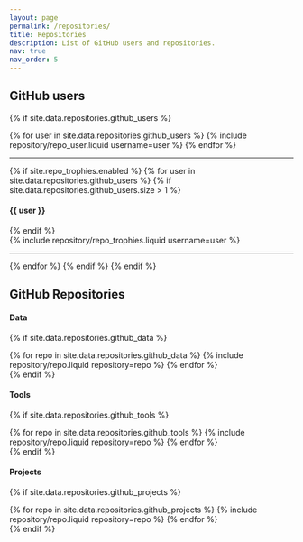 ```yaml
---
layout: page
permalink: /repositories/
title: Repositories
description: List of GitHub users and repositories.
nav: true
nav_order: 5
---
```


## GitHub users

{% if site.data.repositories.github_users %}

<div class="repositories d-flex flex-wrap flex-md-row flex-column justify-content-between align-items-center">
  {% for user in site.data.repositories.github_users %}
    {% include repository/repo_user.liquid username=user %}
  {% endfor %}
</div>

---

{% if site.repo_trophies.enabled %}
{% for user in site.data.repositories.github_users %}
{% if site.data.repositories.github_users.size > 1 %}

  <h4>{{ user }}</h4>
  {% endif %}
  <div class="repositories d-flex flex-wrap flex-md-row flex-column justify-content-between align-items-center">
  {% include repository/repo_trophies.liquid username=user %}
  </div>

---

{% endfor %}
{% endif %}
{% endif %}

## GitHub Repositories

#### Data

{% if site.data.repositories.github_data %}

<div class="repositories d-flex flex-wrap flex-md-row flex-column justify-content-between align-items-center">
  {% for repo in site.data.repositories.github_data %}
    {% include repository/repo.liquid repository=repo %}
  {% endfor %}
</div>
{% endif %}

#### Tools

{% if site.data.repositories.github_tools %}

<div class="repositories d-flex flex-wrap flex-md-row flex-column justify-content-between align-items-center">
  {% for repo in site.data.repositories.github_tools %}
    {% include repository/repo.liquid repository=repo %}
  {% endfor %}
</div>
{% endif %}

#### Projects

{% if site.data.repositories.github_projects %}

<div class="repositories d-flex flex-wrap flex-md-row flex-column justify-content-between align-items-center">
  {% for repo in site.data.repositories.github_projects %}
    {% include repository/repo.liquid repository=repo %}
  {% endfor %}
</div>
{% endif %}
